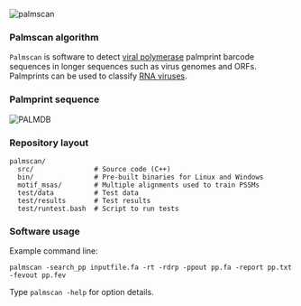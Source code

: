 ![palmscan](http://drive5.com/images/palmscan_hdr.png)

### Palmscan algorithm

`Palmscan` is software to detect [viral polymerase](https://www.ncbi.nlm.nih.gov/pmc/articles/PMC4711277/) palmprint barcode sequences in longer sequences such as virus genomes and ORFs. Palmprints can be used to classify [RNA viruses](https://en.wikipedia.org/wiki/RNA_virus).

### Palmprint sequence

![PALMDB](http://drive5.com/images/palm_structure_figure.png)

### Repository layout

```
palmscan/
  src/               # Source code (C++)
  bin/               # Pre-built binaries for Linux and Windows
  motif_msas/        # Multiple alignments used to train PSSMs
  test/data          # Test data
  test/results       # Test results
  test/runtest.bash  # Script to run tests
```

### Software usage

Example command line:

```
palmscan -search_pp inputfile.fa -rt -rdrp -ppout pp.fa -report pp.txt -fevout pp.fev
```

Type `palmscan -help` for option details.
